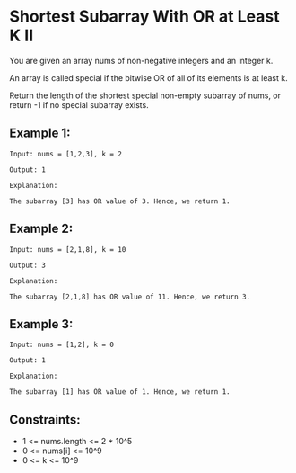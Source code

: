 # Shortest Subarray With OR at Least K II

You are given an array nums of non-negative integers and an integer k.

An array is called special if the bitwise OR of all of its elements is at least k.

Return the length of the shortest special non-empty
subarray
of nums, or return -1 if no special subarray exists.

## Example 1:

```
Input: nums = [1,2,3], k = 2

Output: 1

Explanation:

The subarray [3] has OR value of 3. Hence, we return 1.
```

## Example 2:

```
Input: nums = [2,1,8], k = 10

Output: 3

Explanation:

The subarray [2,1,8] has OR value of 11. Hence, we return 3.
```

## Example 3:

```
Input: nums = [1,2], k = 0

Output: 1

Explanation:

The subarray [1] has OR value of 1. Hence, we return 1.
```

## Constraints:

- 1 <= nums.length <= 2 \* 10^5
- 0 <= nums[i] <= 10^9
- 0 <= k <= 10^9
